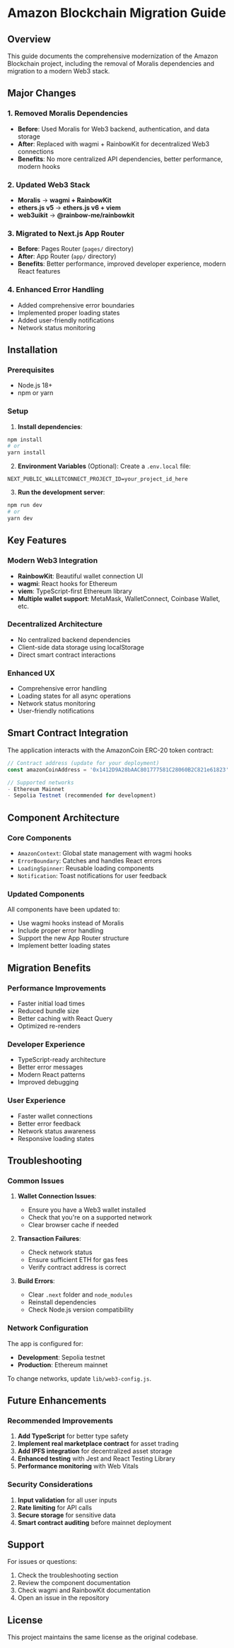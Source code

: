 # Amazon Blockchain Migration Guide

## Overview

This guide documents the comprehensive modernization of the Amazon Blockchain project, including the removal of Moralis dependencies and migration to a modern Web3 stack.

## Major Changes

### 1. Removed Moralis Dependencies
- **Before**: Used Moralis for Web3 backend, authentication, and data storage
- **After**: Replaced with wagmi + RainbowKit for decentralized Web3 connections
- **Benefits**: No more centralized API dependencies, better performance, modern hooks

### 2. Updated Web3 Stack
- **Moralis** → **wagmi + RainbowKit**
- **ethers.js v5** → **ethers.js v6 + viem**
- **web3uikit** → **@rainbow-me/rainbowkit**

### 3. Migrated to Next.js App Router
- **Before**: Pages Router (`pages/` directory)
- **After**: App Router (`app/` directory)
- **Benefits**: Better performance, improved developer experience, modern React features

### 4. Enhanced Error Handling
- Added comprehensive error boundaries
- Implemented proper loading states
- Added user-friendly notifications
- Network status monitoring

## Installation

### Prerequisites
- Node.js 18+ 
- npm or yarn

### Setup

1. **Install dependencies**:
```bash
npm install
# or
yarn install
```

2. **Environment Variables** (Optional):
Create a `.env.local` file:
```env
NEXT_PUBLIC_WALLETCONNECT_PROJECT_ID=your_project_id_here
```

3. **Run the development server**:
```bash
npm run dev
# or
yarn dev
```

## Key Features

### Modern Web3 Integration
- **RainbowKit**: Beautiful wallet connection UI
- **wagmi**: React hooks for Ethereum
- **viem**: TypeScript-first Ethereum library
- **Multiple wallet support**: MetaMask, WalletConnect, Coinbase Wallet, etc.

### Decentralized Architecture
- No centralized backend dependencies
- Client-side data storage using localStorage
- Direct smart contract interactions

### Enhanced UX
- Comprehensive error handling
- Loading states for all async operations
- Network status monitoring
- User-friendly notifications

## Smart Contract Integration

The application interacts with the AmazonCoin ERC-20 token contract:

```javascript
// Contract address (update for your deployment)
const amazonCoinAddress = '0x1412D9A28bAAC801777581C28060B2C821e61823'

// Supported networks
- Ethereum Mainnet
- Sepolia Testnet (recommended for development)
```

## Component Architecture

### Core Components
- `AmazonContext`: Global state management with wagmi hooks
- `ErrorBoundary`: Catches and handles React errors
- `LoadingSpinner`: Reusable loading components
- `Notification`: Toast notifications for user feedback

### Updated Components
All components have been updated to:
- Use wagmi hooks instead of Moralis
- Include proper error handling
- Support the new App Router structure
- Implement better loading states

## Migration Benefits

### Performance Improvements
- Faster initial load times
- Reduced bundle size
- Better caching with React Query
- Optimized re-renders

### Developer Experience
- TypeScript-ready architecture
- Better error messages
- Modern React patterns
- Improved debugging

### User Experience
- Faster wallet connections
- Better error feedback
- Network status awareness
- Responsive loading states

## Troubleshooting

### Common Issues

1. **Wallet Connection Issues**:
   - Ensure you have a Web3 wallet installed
   - Check that you're on a supported network
   - Clear browser cache if needed

2. **Transaction Failures**:
   - Check network status
   - Ensure sufficient ETH for gas fees
   - Verify contract address is correct

3. **Build Errors**:
   - Clear `.next` folder and `node_modules`
   - Reinstall dependencies
   - Check Node.js version compatibility

### Network Configuration

The app is configured for:
- **Development**: Sepolia testnet
- **Production**: Ethereum mainnet

To change networks, update `lib/web3-config.js`.

## Future Enhancements

### Recommended Improvements
1. **Add TypeScript** for better type safety
2. **Implement real marketplace contract** for asset trading
3. **Add IPFS integration** for decentralized asset storage
4. **Enhanced testing** with Jest and React Testing Library
5. **Performance monitoring** with Web Vitals

### Security Considerations
1. **Input validation** for all user inputs
2. **Rate limiting** for API calls
3. **Secure storage** for sensitive data
4. **Smart contract auditing** before mainnet deployment

## Support

For issues or questions:
1. Check the troubleshooting section
2. Review the component documentation
3. Check wagmi and RainbowKit documentation
4. Open an issue in the repository

## License

This project maintains the same license as the original codebase.
